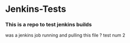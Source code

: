 # Jenkins-Tests
### This is a repo to test jenkins builds

was a jenkins job running and pulling this file ? test num 2 
